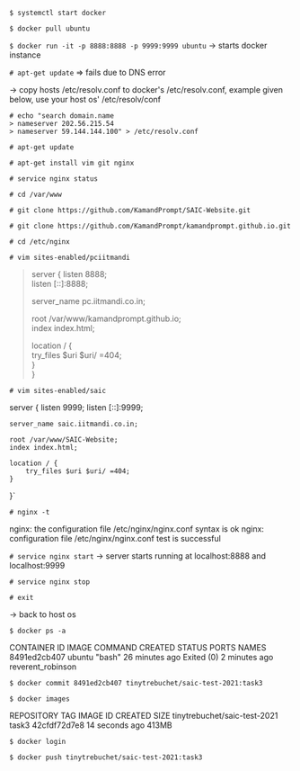 `$ systemctl start docker`

`$ docker pull ubuntu`

`$ docker run -it -p 8888:8888 -p 9999:9999 ubuntu`
-> starts docker instance

`# apt-get update`	=> fails due to DNS error

-> copy hosts /etc/resolv.conf to docker's /etc/resolv.conf, example given below, use your host os' /etc/resolv/conf

```
# echo "search domain.name
> nameserver 202.56.215.54
> nameserver 59.144.144.100" > /etc/resolv.conf
```

`# apt-get update`

`# apt-get install vim git nginx`

`# service nginx status`

`# cd /var/www`

`# git clone https://github.com/KamandPrompt/SAIC-Website.git`

`# git clone https://github.com/KamandPrompt/kamandprompt.github.io.git`

`# cd /etc/nginx`

`# vim sites-enabled/pciitmandi`

> server {
>	listen 8888;  
>	listen [::]:8888;  
>	
>	server_name pc.iitmandi.co.in;  
>  
>	root /var/www/kamandprompt.github.io;  
>	index index.html;  
>  
>	location / {  
>		try_files $uri $uri/ =404;  
>	}  
> }  

`# vim sites-enabled/saic`

server {
	listen 9999;
	listen [::]:9999;

	server_name saic.iitmandi.co.in; 

	root /var/www/SAIC-Website;
	index index.html;

	location / {
		try_files $uri $uri/ =404;
	}
}`

`# nginx -t`

nginx: the configuration file /etc/nginx/nginx.conf syntax is ok
nginx: configuration file /etc/nginx/nginx.conf test is successful

`# service nginx start`
-> server starts running at localhost:8888 and localhost:9999

`# service nginx stop`

`# exit`

-> back to host os

`$ docker ps -a`

CONTAINER ID   IMAGE     COMMAND   CREATED          STATUS                     PORTS     NAMES
8491ed2cb407   ubuntu    "bash"    26 minutes ago   Exited (0) 2 minutes ago             reverent_robinson

`$ docker commit 8491ed2cb407 tinytrebuchet/saic-test-2021:task3`

`$ docker images`

REPOSITORY                     TAG       IMAGE ID       CREATED          SIZE
tinytrebuchet/saic-test-2021   task3     42cfdf72d7e8   14 seconds ago   413MB

`$ docker login`

`$ docker push tinytrebuchet/saic-test-2021:task3`

